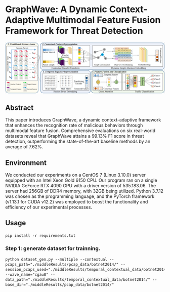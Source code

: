 # GraphWave: A Dynamic Context-Adaptive Multimodal Feature Fusion Framework for Threat Detection
![image](https://github.com/graphwave/graphwave/blob/main/fig/framework.png)

## Abstract
This paper introduces GraphWave, a dynamic context-adaptive framework that enhances the recognition rate of malicious behaviors through multimodal feature fusion. Comprehensive evaluations on six real-world datasets reveal that GraphWave attains a 99.13% F1 score in threat detection, outperforming the state-of-the-art baseline methods by an average of 7.62%.

## Environment
We conducted our experiments on a CentOS 7 (Linux 3.10.0) server equipped with an Intel Xeon Gold 6150 CPU. Our program ran on a single NVIDIA GeForce RTX 4090 GPU with a driver version of 535.183.06. The server had 256GB of DDR4 memory, with 32GB being utilized. Python 3.7.12 was chosen as the programming language, and the PyTorch framework (v1.13.1 for CUDA v12.2) was employed to boost the functionality and efficiency of our experimental processes.

## Usage
```pip install -r requirements.txt```

### Step 1: generate dataset for trainning.
```
python dataset_gen.py --multiple --contextual --pcaps_path="./middleResults/pcap_data/botnet2014/" --session_pcaps_used="./middleResults/temporal_contextual_data/botnet2014/temporal_session_used.json" --wave_name="cgau8" --data_path="./middleResults/temporal_contextual_data/botnet2014/" --base_dir="./middleResults/pcap_data/botnet2014/"
```

